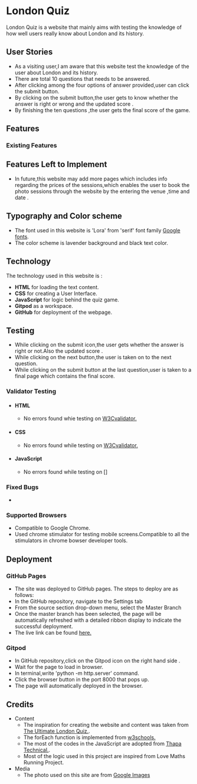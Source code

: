 # London Quiz

London Quiz is a website that mainly aims with testing the knowledge of how well users really know about London and its history.



## User Stories

- As a visiting user,I am aware that this website test the knowledge of the user about London and its history.
- There are total 10 questions that needs to be answered.
- After clicking among the four options of answer provided,user can click the submit button.
- By clicking on the submit button,the user gets to know whether the answer is right or wrong and the updated score .
- By finishing the ten questions ,the user gets the final score of the game.


## Features



### Existing Features

#### 



## Features Left to Implement

- In future,this website may add more pages which includes info regarding the prices of the sessions,which enables the user to book the photo sessions through the website by the entering the venue ,time and date .

## Typography and Color scheme

- The font used in this website is  'Lora' from 'serif' font family [Google fonts](https://fonts.google.com).
- The color scheme is lavender background and black text color.

## Technology
The technology used in this website is :
  - **HTML**  for loading the text content.
  - **CSS**  for creating a User Interface.
  - **JavaScript** for logic behind the quiz game.
  - **Gitpod**  as a workspace.
  - **GitHub**  for deployment of the webpage.

## Testing
 - While clicking on the submit icon,the user gets whether the answer is right or not.Also the updated score . 
 - While clicking on the next button,the user is taken on to the next question.
 - While clicking on the submit button at the last question,user is taken to a final page which contains the final score.
 
### Validator Testing
 - #### HTML
   - No errors found whie testing on [W3Cvalidator.](https://validator.w3.org/)
 - #### CSS
   - No errors found while testing on [W3Cvalidator.](https://validator.w3.org/)
 - #### JavaScript
   - No errors found while testing on []
### Fixed Bugs
   - 

### Supported Browsers
  - Compatible to Google Chrome.
  - Used chrome stimulator for testing mobile screens.Compatible to all the stimulators in chrome bowser developer tools.

## Deployment

### GitHub Pages
- The site was deployed to GitHub pages. The steps to deploy are as follows:
- In the GitHub repository, navigate to the Settings tab
- From the source section drop-down menu, select the Master Branch
- Once the master branch has been selected, the page will be automatically refreshed with a detailed ribbon display to indicate the successful deployment.
- The live link can be found [here.](https://ineeda.github.londonquiz/)

### Gitpod 
- In GitHub repository,click on the Gitpod icon on the right hand side .
- Wait for the page to load in browser.
- In terminal,write 'python -m http.server' command.
- Click the browser button in the port 8000 that pops up.
- The page will automatically deployed in the browser.

## Credits

- Content
  - The inspiration for creating the website and content  was taken from [The Ultimate London Quiz.](https://www.londonxlondon.com/london-quiz/).
  - The forEach function is implemented from [w3schools.](https://w3schools.com)
  - The most of the codes in the JavaScript are adopted from [Thapa Technical.](https://www.youtube.com/watch?v=rGhH70KUTuk).
  - Most of the logic used in this project are inspired from Love Maths Running Project.
- Media
  - The photo used on this site are from [Google Images](https://www.google.com)
 
